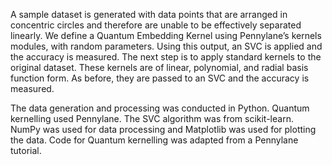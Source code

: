 A sample dataset is generated with data points that are arranged in concentric circles and therefore are unable to be effectively separated linearly.
We define a Quantum Embedding Kernel using Pennylane’s kernels modules, with random parameters. Using this output, an SVC is applied and the accuracy is measured.
The next step is to apply standard kernels to the original dataset. These kernels are of linear, polynomial, and radial basis function form. As before, they are passed to an SVC and the accuracy is measured.

The data generation and processing was conducted in Python.
Quantum kernelling used Pennylane. 
The SVC algorithm was from scikit-learn. 
NumPy was used for data processing and Matplotlib was used for plotting the data.
Code for Quantum kernelling was adapted from a Pennylane tutorial.
